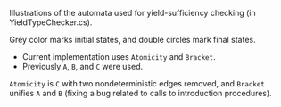 Illustrations of the automata used for yield-sufficiency checking (in YieldTypeChecker.cs).

Grey color marks initial states, and double circles mark final states.

* Current implementation uses `Atomicity` and `Bracket`.
* Previously `A`, `B`, and `C` were used.

`Atomicity` is `C` with two nondeterministic edges removed, and `Bracket`
unifies `A` and `B` (fixing a bug related to calls to introduction procedures).
